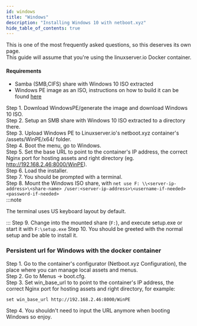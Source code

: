 ```yaml
---
id: windows
title: "Windows"
description: "Installing Windows 10 with netboot.xyz"
hide_table_of_contents: true
---
```


This is one of the most frequently asked questions, so this deserves its own page.  
This guide will assume that you're using the linuxserver.io Docker container.

#### Requirements
 - Samba (SMB,CIFS) share with Windows 10 ISO extracted
 - Windows PE image as an ISO, instructions on how to build it can be found [here](https://docs.microsoft.com/en-us/windows-hardware/manufacture/desktop/winpe-create-usb-bootable-drive#create-a-winpe-iso-dvd-or-cd)

Step 1. Download WindowsPE/generate the image and download Windows 10 ISO.  
Step 2. Setup an SMB share with Windows 10 ISO extracted to a directory there.  
Step 3. Upload Windows PE to Linuxserver.io's netboot.xyz container's /assets/WinPE/x64/ folder.  
Step 4. Boot the menu, go to Windows.  
Step 5. Set the base URL to point to the container's IP address, the correct Nginx port for hosting assets and right directory (eg. http://192.168.2.46:8000/WinPE).  
Step 6. Load the installer.  
Step 7. You should be prompted with a terminal.  
Step 8. Mount the Windows ISO share, with `net use F: \\<server-ip-address>\<share-name> /user:<server-ip-address>\<username-if-needed> <password-if-needed>`  
:::note

The terminal uses US keyboard layout by default.  

:::
Step 9. Change into the mounted share (`F:`), and execute setup.exe or start it with `F:\setup.exe`
Step 10. You should be greeted with the normal setup and be able to install it.


### Persistent url for Windows with the docker container

Step 1. Go to the container's configurator (Netboot.xyz Configuration), the place where you can manage local assets and menus.  
Step 2. Go to Menus -> boot.cfg.  
Step 3. Set win_base_url to to point to the container's IP address, the correct Nginx port for hosting assets and right directory, for example:
```
set win_base_url http://192.168.2.46:8000/WinPE
```
Step 4. You shouldn't need to input the URL anymore when booting Windows so enjoy.
